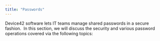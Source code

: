 ```yaml
---
title: "Passwords"
---
```


Device42 software lets IT teams manage shared passwords in a secure fashion.  In this section, we will discuss the security and various password operations covered via the following topics:
 
